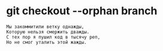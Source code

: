# git checkout --orphan branch

```text
Мы закоммитили ветку однажды,
Которую нельзя смержить дважды.
С тех пор я пушил код в тысячу реп,
Но не смог уталить этой жажды.
```
